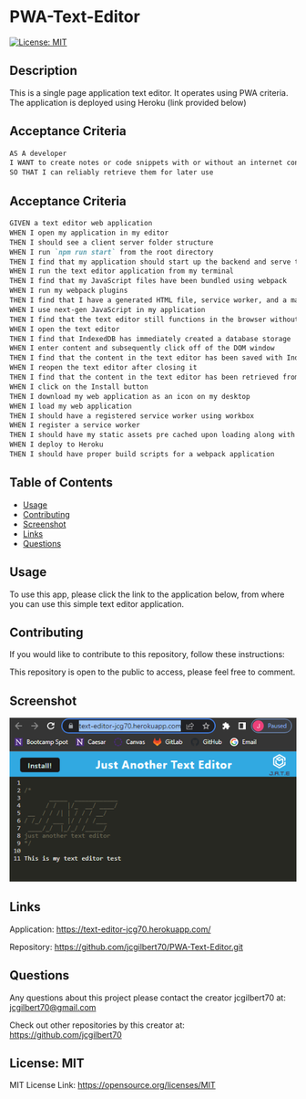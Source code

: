 
  # PWA-Text-Editor
  

  [![License: MIT](https://img.shields.io/badge/License-MIT-yellow.svg)](https://opensource.org/licenses/MIT)
  
 
  ## Description
 
 This is a single page application text editor. It operates using PWA criteria. The application is deployed using Heroku (link provided below)
  
## Acceptance Criteria

```md
AS A developer
I WANT to create notes or code snippets with or without an internet connection
SO THAT I can reliably retrieve them for later use
```

## Acceptance Criteria

```md
GIVEN a text editor web application
WHEN I open my application in my editor
THEN I should see a client server folder structure
WHEN I run `npm run start` from the root directory
THEN I find that my application should start up the backend and serve the client
WHEN I run the text editor application from my terminal
THEN I find that my JavaScript files have been bundled using webpack
WHEN I run my webpack plugins
THEN I find that I have a generated HTML file, service worker, and a manifest file
WHEN I use next-gen JavaScript in my application
THEN I find that the text editor still functions in the browser without errors
WHEN I open the text editor
THEN I find that IndexedDB has immediately created a database storage
WHEN I enter content and subsequently click off of the DOM window
THEN I find that the content in the text editor has been saved with IndexedDB
WHEN I reopen the text editor after closing it
THEN I find that the content in the text editor has been retrieved from our IndexedDB
WHEN I click on the Install button
THEN I download my web application as an icon on my desktop
WHEN I load my web application
THEN I should have a registered service worker using workbox
WHEN I register a service worker
THEN I should have my static assets pre cached upon loading along with subsequent pages and static assets
WHEN I deploy to Heroku
THEN I should have proper build scripts for a webpack application
```

  ## Table of Contents
  - [Usage](#usage)
  - [Contributing](#contributing)
  - [Screenshot](#screenshot)
  - [Links](#links)
  - [Questions](#questions)
  
 
  ## Usage
  
  To use this app, please click the link to the application below, from where you can use this simple text editor application.
 
 
  ## Contributing
  

  If you would like to contribute to this repository, follow these instructions: 
  

   This repository is open to the public to access, please feel free to comment.
  

   ## Screenshot

  <img src="./assets/img/Capture.PNG">
  

  ## Links

  Application:
  https://text-editor-jcg70.herokuapp.com/

  Repository:
  https://github.com/jcgilbert70/PWA-Text-Editor.git
  
 
  ## Questions
  Any questions about this project please contact the creator jcgilbert70 at:
  jcgilbert70@gmail.com
  

  Check out other repositories by this creator at: https://github.com/jcgilbert70
  

  ## License: MIT
  
  MIT License Link: https://opensource.org/licenses/MIT